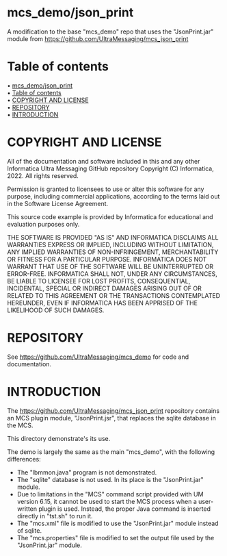 # mcs_demo/json_print
A modification to the base "mcs_demo" repo that
uses the "JsonPrint.jar" module from
https://github.com/UltraMessaging/mcs_json_print

# Table of contents

<!-- mdtoc-start -->
&bull; [mcs_demo/json_print](#mcs_demojson_print)  
&bull; [Table of contents](#table-of-contents)  
&bull; [COPYRIGHT AND LICENSE](#copyright-and-license)  
&bull; [REPOSITORY](#repository)  
&bull; [INTRODUCTION](#introduction)  
<!-- TOC created by '../mdtoc/mdtoc.pl ./json_print/README.md' (see https://github.com/fordsfords/mdtoc) -->
<!-- mdtoc-end -->

# COPYRIGHT AND LICENSE

All of the documentation and software included in this and any
other Informatica Ultra Messaging GitHub repository
Copyright (C) Informatica, 2022. All rights reserved.

Permission is granted to licensees to use
or alter this software for any purpose, including commercial applications,
according to the terms laid out in the Software License Agreement.

This source code example is provided by Informatica for educational
and evaluation purposes only.

THE SOFTWARE IS PROVIDED "AS IS" AND INFORMATICA DISCLAIMS ALL WARRANTIES
EXPRESS OR IMPLIED, INCLUDING WITHOUT LIMITATION, ANY IMPLIED WARRANTIES OF
NON-INFRINGEMENT, MERCHANTABILITY OR FITNESS FOR A PARTICULAR
PURPOSE.  INFORMATICA DOES NOT WARRANT THAT USE OF THE SOFTWARE WILL BE
UNINTERRUPTED OR ERROR-FREE.  INFORMATICA SHALL NOT, UNDER ANY CIRCUMSTANCES,
BE LIABLE TO LICENSEE FOR LOST PROFITS, CONSEQUENTIAL, INCIDENTAL, SPECIAL OR
INDIRECT DAMAGES ARISING OUT OF OR RELATED TO THIS AGREEMENT OR THE
TRANSACTIONS CONTEMPLATED HEREUNDER, EVEN IF INFORMATICA HAS BEEN APPRISED OF
THE LIKELIHOOD OF SUCH DAMAGES.

# REPOSITORY

See https://github.com/UltraMessaging/mcs_demo for code and documentation.

# INTRODUCTION

The https://github.com/UltraMessaging/mcs_json_print repository
contains an MCS plugin module, "JsonPrint.jsr", that replaces the sqlite database
in the MCS.

This directory demonstrate's its use.

The demo is largely the same as the main "mcs_demo",
with the following differences:
* The "lbmmon.java" program is not demonstrated.
* The "sqlite" database is not used. In its place is the "JsonPrint.jar" module.
* Due to limitations in the "MCS" command script provided with UM version 6.15,
it cannot be used to start the MCS process when a user-written plugin is used.
Instead, the proper Java command is inserted directly in "tst.sh" to run it.
* The "mcs.xml" file is modified to use the "JsonPrint.jar" module instead of sqlite.
* The "mcs.properties" file is modified to set the output file used by the "JsonPrint.jar" module.
